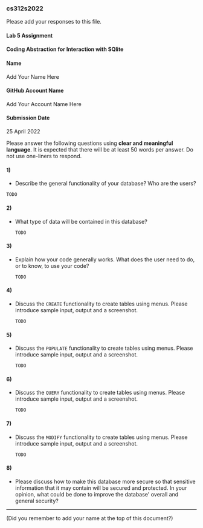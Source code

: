 ### cs312s2022

Please add your responses to this file.

#### Lab 5 Assignment
####  Coding Abstraction for Interaction with SQlite

#### Name
Add Your Name Here

#### GitHub Account Name
Add Your Account Name Here

#### Submission Date
25 April 2022


Please answer the following questions using **clear and meaningful language**. It is expected that there will be at least 50 words per answer. Do not use one-liners to respond.


#### 1)

 - Describe the general functionality of your database? Who are the users?

 ```
 TODO

 ```

#### 2)

 - What type of data will be contained in this database?

	```
	TODO

	```

#### 3)
 - Explain how your code generally works. What does the user need to do, or to know, to use your code?

	```
	TODO
	```

#### 4)
 - Discuss the `CREATE` functionality to create tables using menus. Please introduce sample input, output and a screenshot.

	```
	TODO
	```

#### 5)
 - Discuss the `POPULATE` functionality to create tables using menus. Please introduce sample input, output and a screenshot.

	```
	TODO
	```

#### 6)
 - Discuss the `QUERY` functionality to create tables using menus. Please introduce sample input, output and a screenshot.

	```
	TODO
	```

#### 7)
 - Discuss the `MODIFY` functionality to create tables using menus. Please introduce sample input, output and a screenshot.

	```
	TODO
	```

#### 8)
 - Please discuss how to make this database more secure so that sensitive information that it may contain will be secured and protected. In your opinion, what could be done to improve the database' overall and general security?


---
(Did you remember to add your name at the top of this document?)
